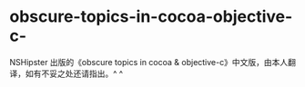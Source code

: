 # obscure-topics-in-cocoa-objective-c-
NSHipster 出版的《obscure topics in cocoa &amp; objective-c》中文版，由本人翻译，如有不妥之处还请指出。^ ^
